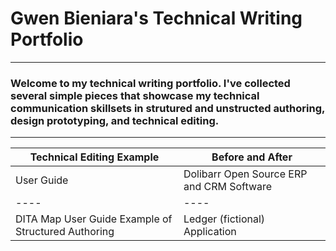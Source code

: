 # Gwen Bieniara's Technical Writing Portfolio
-------
### Welcome to my technical writing portfolio. I've collected several simple pieces that showcase my technical communication skillsets in strutured and unstructed authoring, design prototyping, and technical editing.
-----------

| Technical Editing Example | Before and After |
| ----| -----|
|User Guide| Dolibarr Open Source ERP and CRM Software| 
|----| ----|
|DITA Map User Guide Example of Structured Authoring| Ledger (fictional) Application|
